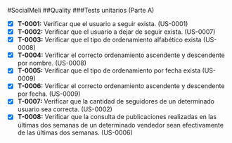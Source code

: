 #SocialMeli
##Quality
###Tests unitarios (Parte A)
- [x] **T-0001:** Verificar que el usuario a seguir exista. (US-0001)
- [x] **T-0002:** Verificar que el usuario a dejar de seguir exista. (US-0007)
- [x] **T-0003:** Verificar que el tipo de ordenamiento alfabético exista (US-0008)
- [x] **T-0004:** Verificar el correcto ordenamiento ascendente y descendente por nombre. (US-0008)
- [x] **T-0005:** Verificar que el tipo de ordenamiento por fecha exista (US-0009)
- [x] **T-0006:** Verificar el correcto ordenamiento ascendente y descendente por fecha. (US-0009)
- [x] **T-0007:** Verificar que la cantidad de seguidores de un determinado usuario sea correcta. (US-0002)
- [x] **T-0008:** Verificar que la consulta de publicaciones realizadas en las últimas dos semanas de un determinado vendedor sean efectivamente de las últimas dos semanas. (US-0006)
